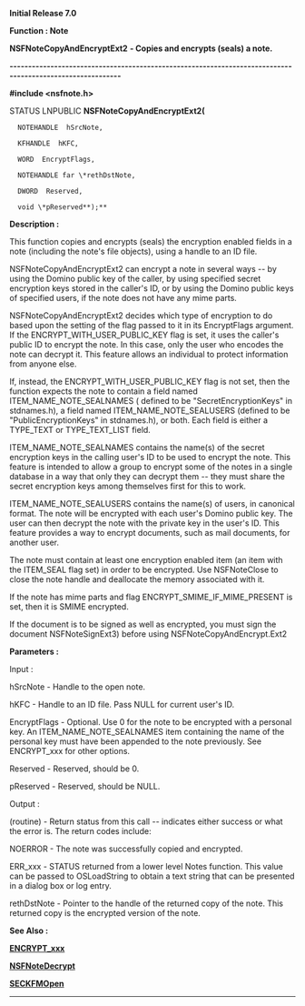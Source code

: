 




<!--
 /\* Font Definitions \*/
 @font-face
 {font-family:Helv;
 panose-1:2 11 6 4 2 2 2 3 2 4;}
@font-face
 {font-family:"Cambria Math";
 panose-1:2 4 5 3 5 4 6 3 2 4;}
 /\* Style Definitions \*/
 p.MsoNormal, li.MsoNormal, div.MsoNormal
 {margin-top:0cm;
 margin-right:0cm;
 margin-bottom:8.0pt;
 margin-left:0cm;
 line-height:107%;
 font-size:11.0pt;
 font-family:"Calibri",sans-serif;}
.MsoChpDefault
 {font-size:11.0pt;}
.MsoPapDefault
 {margin-bottom:8.0pt;
 line-height:107%;}
 /\* Page Definitions \*/
 @page WordSection1
 {size:612.0pt 792.0pt;
 margin:72.0pt 72.0pt 72.0pt 72.0pt;}
div.WordSection1
 {page:WordSection1;}
-->




**Initial Release 7.0**



**Function : Note**



**NSFNoteCopyAndEncryptExt2** **- Copies
and encrypts (seals) a note.**


**----------------------------------------------------------------------------------------------------------**



**#include <nsfnote.h>**



STATUS
LNPUBLIC **NSFNoteCopyAndEncryptExt2(**  

      NOTEHANDLE  hSrcNote,  

      KFHANDLE  hKFC,  

      WORD  EncryptFlags,  

      NOTEHANDLE far \*rethDstNote,  

      DWORD  Reserved,  

      void \*pReserved**);**



**Description :**



This
function copies and encrypts (seals) the encryption enabled fields in a note
(including the note's file objects), using a handle to an ID file.


 


NSFNoteCopyAndEncryptExt2
can encrypt a note in several ways -- by using the Domino public key of the
caller, by using specified secret encryption keys stored in the caller's ID, or
by using the Domino public keys of specified users, if the note does not have
any mime parts.


 


NSFNoteCopyAndEncryptExt2
decides which type of encryption to do based upon the setting of the flag
passed to it in its EncryptFlags argument.  If the ENCRYPT\_WITH\_USER\_PUBLIC\_KEY
flag is set, it uses the caller's public ID to encrypt the note.  In this case,
only the user who encodes the note can decrypt it.  This feature allows an
individual to protect information from anyone else.


 


If, instead,
the ENCRYPT\_WITH\_USER\_PUBLIC\_KEY flag is not set, then the function expects the
note to contain  a field named ITEM\_NAME\_NOTE\_SEALNAMES ( defined to be
"SecretEncryptionKeys" in stdnames.h), a field named
ITEM\_NAME\_NOTE\_SEALUSERS  (defined to be "PublicEncryptionKeys" in
stdnames.h), or both.  Each field is either a TYPE\_TEXT or TYPE\_TEXT\_LIST field.


 


ITEM\_NAME\_NOTE\_SEALNAMES
contains the name(s) of the secret encryption keys in the calling user's ID to
be used to encrypt the note.  This feature is intended to allow a group to
encrypt some of the notes in a single database in a way that only they can
decrypt them -- they must share the secret encryption keys among themselves
first for this to work.


 


ITEM\_NAME\_NOTE\_SEALUSERS
contains the name(s) of  users, in canonical format.  The note will be
encrypted with each user's Domino public key.  The user can then decrypt the
note with the private key in the user's ID.  This feature provides a way to
encrypt documents, such as mail documents, for another user.


 


The note
must contain at least one encryption enabled item (an item with the ITEM\_SEAL
flag set) in order to be encrypted.  Use NSFNoteClose to close the note handle
and deallocate the memory associated with it.


 


If the note
has mime parts and flag ENCRYPT\_SMIME\_IF\_MIME\_PRESENT is set, then it is SMIME
encrypted.


 


If the
document is to be signed as well as encrypted, you must sign the document
NSFNoteSignExt3) before using NSFNoteCopyAndEncrypt.Ext2


 


**Parameters :**



Input :  

hSrcNote  -  Handle to the open note.  

  

hKFC  -  Handle to an ID file.  Pass NULL for current user's ID.  

  

EncryptFlags  -  Optional.  Use 0 for the note to be encrypted with a personal
key.  An ITEM\_NAME\_NOTE\_SEALNAMES item containing the name of the personal key
must have been appended to the note previously.  See ENCRYPT\_xxx for other
options.  

  

Reserved  -  Reserved, should be 0.  

  

pReserved  -  Reserved, should be NULL.  

  




Output :  

(routine)  -  Return status from this call -- indicates either success or what
the error is. The return codes include:  

  

NOERROR - The note was successfully copied and encrypted.  

ERR\_xxx - STATUS returned from a lower level Notes function.  This value can be
passed to OSLoadString to obtain a text string that can be presented in a
dialog box or log entry.  

  

  

rethDstNote  -  Pointer to the handle of the returned copy of the note.  This
returned copy is the encrypted version of the note.  

  




 **See Also :**


**[ENCRYPT\_xxx](notes:///8525872100478C66/61FD4E9848264AD28525620B006BA8BD/07234B7BAD25436485256237004FFCD5)**


**[NSFNoteDecrypt](NSFNoteDecrypt.md)**


**[SECKFMOpen](SECKFMOpen.md)**



----------------------------------------------------------------------------------------------------------


 






